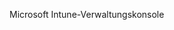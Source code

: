 <Token xmlns:xlink="http://www.w3.org/1999/xlink">Microsoft Intune-Verwaltungskonsole</Token>

<!--HONumber=May16_HO1-->


